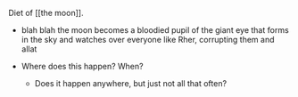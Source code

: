 Diet of [[the moon]]. 

- blah blah the moon becomes a bloodied pupil of the giant eye that forms in the sky and watches over everyone like Rher, corrupting them and allat

- Where does this happen? When? 
	- Does it happen anywhere, but just not all that often?
